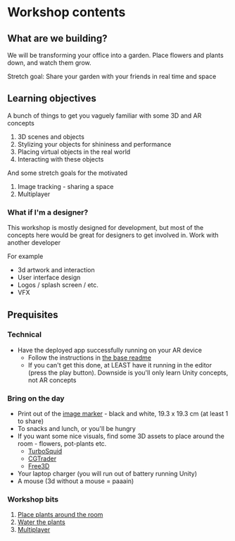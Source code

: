 # Workshop contents

## What are we building?

We will be transforming your office into a garden. Place flowers and plants down, and watch them grow.

Stretch goal: Share your garden with your friends in real time and space

## Learning objectives

A bunch of things to get you vaguely familiar with some 3D and AR concepts

1. 3D scenes and objects
2. Stylizing your objects for shininess and performance
3. Placing virtual objects in the real world
4. Interacting with these objects

And some stretch goals for the motivated

1. Image tracking - sharing a space
2. Multiplayer

### What if I'm a designer?

This workshop is mostly designed for development, but most of the concepts here would be great for designers to get involved in.  Work with another developer

For example

* 3d artwork and interaction
* User interface design
* Logos / splash screen / etc.
* VFX

## Prequisites

### Technical

* Have the deployed app successfully running on your AR device
  * Follow the instructions in [the base readme](../README.md)
  * If you can't get this done, at LEAST have it running in the editor (press the play button).  Downside is you'll only learn Unity concepts, not AR concepts

### Bring on the day

* Print out of the [image marker](../useful-assets/image-target.png) - black and white, 19.3 x 19.3 cm (at least 1 to share)
* To snacks and lunch, or you'll be hungry
* If you want some nice visuals, find some 3D assets to place around the room - flowers, pot-plants etc.
  * [TurboSquid](https://www.turbosquid.com/)
  * [CGTrader](https://www.cgtrader.com/free-3d-models)
  * [Free3D](https://free3d.com/)
* Your laptop charger (you will run out of battery running Unity)
* A mouse  (3d without a mouse = paaain)

### Workshop bits

1. [Place plants around the room](1-place-plants.md)
2. [Water the plants](2-water-plants.md)
3. [Multiplayer](3-multiplayer.md)
